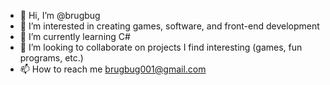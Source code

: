 - 👋 Hi, I’m @brugbug
- 👀 I’m interested in creating games, software, and front-end development
- 🌱 I’m currently learning C#
- 💞️ I’m looking to collaborate on projects I find interesting (games, fun programs, etc.)
- 📫 How to reach me brugbug001@gmail.com

<!---
brugbug/brugbug is a ✨ special ✨ repository because its `README.md` (this file) appears on your GitHub profile.
You can click the Preview link to take a look at your changes.
--->
